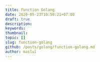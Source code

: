```yaml
---
title: Function Golang
date: 2020-05-23T10:50:21+07:00
draft: true
description: 
keywords: 
thumbnail: 
topic: []
slug: function-golang
github: /posts/golang/function-golang.md
author: maslul
---
```

